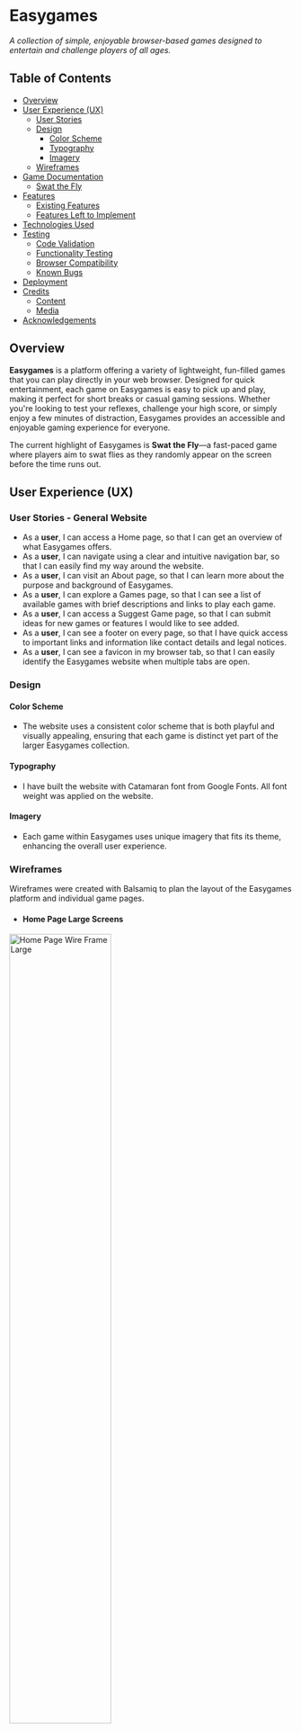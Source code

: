 # Easygames

*A collection of simple, enjoyable browser-based games designed to entertain and challenge players of all ages.*

## Table of Contents

- [Overview](#overview)
- [User Experience (UX)](#user-experience-ux)
  - [User Stories](#user-stories)
  - [Design](#design)
    - [Color Scheme](#color-scheme)
    - [Typography](#typography)
    - [Imagery](#imagery)
  - [Wireframes](#wireframes)
- [Game Documentation](#game-documentation)
  - [Swat the Fly](#swat-the-fly)
- [Features](#features)
  - [Existing Features](#existing-features)
  - [Features Left to Implement](#features-left-to-implement)
- [Technologies Used](#technologies-used)
- [Testing](#testing)
  - [Code Validation](#code-validation)
  - [Functionality Testing](#functionality-testing)
  - [Browser Compatibility](#browser-compatibility)
  - [Known Bugs](#known-bugs)
- [Deployment](#deployment)
- [Credits](#credits)
  - [Content](#content)
  - [Media](#media)
- [Acknowledgements](#acknowledgements)

## Overview

**Easygames** is a platform offering a variety of lightweight, fun-filled games that you can play directly in your web browser. Designed for quick entertainment, each game on Easygames is easy to pick up and play, making it perfect for short breaks or casual gaming sessions. Whether you're looking to test your reflexes, challenge your high score, or simply enjoy a few minutes of distraction, Easygames provides an accessible and enjoyable gaming experience for everyone.

The current highlight of Easygames is **Swat the Fly**—a fast-paced game where players aim to swat flies as they randomly appear on the screen before the time runs out.

## User Experience (UX)

### User Stories - General Website

- As a **user**, I can access a Home page, so that I can get an overview of what Easygames offers.
- As a **user**, I can navigate using a clear and intuitive navigation bar, so that I can easily find my way around the website.
- As a **user**, I can visit an About page, so that I can learn more about the purpose and background of Easygames.
- As a **user**, I can explore a Games page, so that I can see a list of available games with brief descriptions and links to play each game.
- As a **user**, I can access a Suggest Game page, so that I can submit ideas for new games or features I would like to see added.
- As a **user**, I can see a footer on every page, so that I have quick access to important links and information like contact details and legal notices.
- As a **user**, I can see a favicon in my browser tab, so that I can easily identify the Easygames website when multiple tabs are open.

### Design

#### Color Scheme

- The website uses a consistent color scheme that is both playful and visually appealing, ensuring that each game is distinct yet part of the larger Easygames collection.

#### Typography

- I have built the website with Catamaran font from Google Fonts. All font weight was applied on the website.

#### Imagery

- Each game within Easygames uses unique imagery that fits its theme, enhancing the overall user experience. 

### Wireframes

Wireframes were created with Balsamiq to plan the layout of the Easygames platform and individual game pages.

- #### Home Page Large Screens

<img src="./docs/wireframe/homepage-large-screens.png" alt="Home Page Wire Frame Large" style="width: 60%">

- #### Home Page Mobile Screens

<img src="./docs/wireframe/homepage-mobile.png" alt="Home Page Wire Frame Mobile" style="width: 30%">

- #### Swat The Fly Homepage

<img src="./docs/wireframe/swat-game-start.png" alt="Swat The Fly Homepage" style="width: 70%">

- #### Swat The Fly Gameplay

<img src="./docs/wireframe/swat-game-inside.png" alt="Swat The Fly Gameplay" style="width: 70%">

## Game Documentation

### Swat the Fly

**Swat the Fly** is a quick-reflex game where players must swat as many flies as possible within a set time limit. The game is simple to play but challenging to master, making it a perfect addition to the Easygames collection.

#### User Stories

- **As a player**, I want to understand the game mechanics quickly so I can start playing right away.
- **As a player**, I want to hear a satisfying sound effect when I successfully swat a fly to enhance the experience.
- **As a player**, I want to be able to choose the game duration to match my desired level of challenge.
- **As a player**, I want the game to track my highest score so I can try to beat it in future sessions.
- **As a player**, I want the game to be visually appealing and responsive to create an enjoyable experience.

#### Features

- **Random Fly Movement**: Flies appear and move randomly across the screen, requiring quick reflexes to swat.
- **Custom Cursor**: The mouse cursor is replaced with a swatter image to enhance the gameplay experience.
- **Sound Effects**: A satisfying swatting sound plays each time a fly is hit, with background music adding to the immersion.
- **Customizable Timer**: Players can choose the countdown time before starting the game.
- **High Score Tracking**: The highest score is temporarily saved, allowing players to try and beat their previous best.

#### How to Play

1. Start the game by selecting a countdown timer.
2. Flies will appear randomly on the screen.
3. Use the swatter cursor to click on the flies as quickly as possible.
4. The game ends when the timer runs out, and your score is compared against the high score.

## Features

### Existing Features

- **Swat the Fly**: A fast-paced game with customizable settings and high score tracking.
- **Sound Effects and Music**: Engaging audio elements that enhance the user experience.
- **Customizable Settings**: Allow players to set their own game difficulty and timer.

### Features Left to Implement

- **New Games**: Additional games to be added to the Easygames collection.
- **Global Leaderboard**: Compare scores with other players worldwide.
- **Mobile Responsiveness**: Further enhancements to ensure all games are fully responsive across devices.

## Technologies Used

- **HTML5**: Structure of the games and platform.
- **CSS3**: Styling and responsive design.
- **JavaScript (ES6)**: Core game logic and interactivity.
- **GitHub Pages**: Deployment of the platform.

## Testing

### Code Validation

- <img src="./docs/css-validation.png" style="width: 70%">

### Functionality Testing

- Testing coming soon.

### Browser Compatibility

- Not yet tested

### Known Bugs

- #### Swat the Fly Game Not Starting on Gitpod
The "Swat the Fly" game does not start when running on Gitpod, although it works fine on local environments like VS Code. This issue may be related to differences in how Gitpod handles file paths, scripts, or other environment-specific settings. Further investigation is needed to identify the root cause and implement a fix.

#### Solution: 
After removing some of the meta tags, the game started working correctly. The issue was isolated to a conflict with one or more of the meta tags. By reintroducing the essential meta tags one by one—specifically the description, keywords, and author tags—the game continued to function correctly. The issue may have been related to how Gitpod handled certain meta tags, affecting the loading or execution of the game.

- #### Fly Not Visible on Mobile Devices
On mobile devices, the fly element in the "Swat the Fly" game sometimes does not appear, even though the countdown timer and score are visible.

#### Solution: 


## Deployment

Will deploy on Github pages
